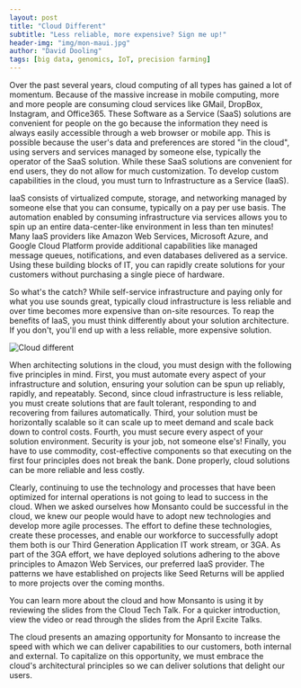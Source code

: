 ```yaml
---
layout: post
title: "Cloud Different"
subtitle: "Less reliable, more expensive? Sign me up!"
header-img: "img/mon-maui.jpg"
author: "David Dooling"
tags: [big data, genomics, IoT, precision farming]
---
```


Over the past several years, cloud computing of all types has gained a lot of
momentum. Because of the massive increase in mobile computing, more and more
people are consuming cloud services like GMail, DropBox, Instagram, and
Office365. These Software as a Service (SaaS) solutions are convenient for
people on the go because the information they need is always easily accessible
through a web browser or mobile app. This is possible because the user's data
and preferences are stored "in the cloud", using servers and services managed
by someone else, typically the operator of the SaaS solution. While these SaaS
solutions are convenient for end users, they do not allow for much
customization. To develop custom capabilities in the cloud, you must turn to
Infrastructure as a Service (IaaS).

IaaS consists of virtualized compute, storage, and networking managed by
someone else that you can consume, typically on a pay per use basis. The
automation enabled by consuming infrastructure via services allows you to spin
up an entire data-center-like environment in less than ten minutes! Many IaaS
providers like Amazon Web Services, Microsoft Azure, and Google Cloud Platform
provide additional capabilities like managed message queues, notifications, and
even databases delivered as a service. Using these building blocks of IT, you
can rapidly create solutions for your customers without purchasing a single
piece of hardware.

So what's the catch? While self-service infrastructure and paying only for what
you use sounds great, typically cloud infrastructure is less reliable and over
time becomes more expensive than on-site resources. To reap the benefits of
IaaS, you must think differently about your solution architecture. If you
don't, you'll end up with a less reliable, more expensive solution.

![Cloud different](/img/cloud-different.jpg)

When architecting solutions in the cloud, you must design with the following
five principles in mind. First, you must automate every aspect of your
infrastructure and solution, ensuring your solution can be spun up reliably,
rapidly, and repeatably. Second, since cloud infrastructure is less reliable,
you must create solutions that are fault tolerant, responding to and recovering
from failures automatically. Third, your solution must be horizontally scalable
so it can scale up to meet demand and scale back down to control costs. Fourth,
you must secure every aspect of your solution environment. Security is your
job, not someone else's! Finally, you have to use commodity, cost-effective
components so that executing on the first four principles does not break the
bank. Done properly, cloud solutions can be more reliable and less costly.

Clearly, continuing to use the technology and processes that have been
optimized for internal operations is not going to lead to success in the cloud.
When we asked ourselves how Monsanto could be successful in the cloud, we knew
our people would have to adopt new technologies and develop more agile
processes. The effort to define these technologies, create these processes, and
enable our workforce to successfully adopt them both is our Third Generation
Application IT work stream, or 3GA. As part of the 3GA effort, we have deployed
solutions adhering to the above principles to Amazon Web Services, our
preferred IaaS provider. The patterns we have established on projects like Seed
Returns will be applied to more projects over the coming months.

You can learn more about the cloud and how Monsanto is using it by reviewing
the slides from the Cloud Tech Talk. For a quicker introduction, view the video
or read through the slides from the April Excite Talks.

The cloud presents an amazing opportunity for Monsanto to increase the speed
with which we can deliver capabilities to our customers, both internal and
external. To capitalize on this opportunity, we must embrace the cloud's
architectural principles so we can deliver solutions that delight our users.

